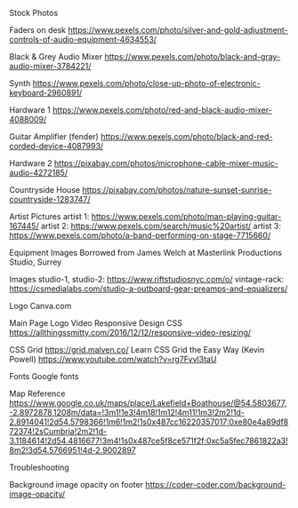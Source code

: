 Stock Photos


Faders on desk
https://www.pexels.com/photo/silver-and-gold-adjustment-controls-of-audio-equipment-4634553/

Black & Grey Audio Mixer
https://www.pexels.com/photo/black-and-gray-audio-mixer-3784221/

Synth
https://www.pexels.com/photo/close-up-photo-of-electronic-keyboard-2960891/

Hardware 1
https://www.pexels.com/photo/red-and-black-audio-mixer-4088009/

Guitar Amplifier (fender)
https://www.pexels.com/photo/black-and-red-corded-device-4087993/

Hardware 2
https://pixabay.com/photos/microphone-cable-mixer-music-audio-4272185/

Countryside House
https://pixabay.com/photos/nature-sunset-sunrise-countryside-1283747/

Artist Pictures
artist 1: https://www.pexels.com/photo/man-playing-guitar-167445/
artist 2: https://www.pexels.com/search/music%20artist/
artist 3: https://www.pexels.com/photo/a-band-performing-on-stage-7715660/


Equipment Images
Borrowed from James Welch at Masterlink Productions Studio, Surrey

Images
studio-1, studio-2: https://www.riftstudiosnyc.com/o/
vintage-rack: https://csmedialabs.com/studio-a-outboard-gear-preamps-and-equalizers/




Logo
Canva.com



Main Page Logo Video Responsive Design CSS
https://allthingssmitty.com/2016/12/12/responsive-video-resizing/


CSS Grid
https://grid.malven.co/
Learn CSS Grid the Easy Way (Kevin Powell) https://www.youtube.com/watch?v=rg7Fvvl3taU


Fonts
Google fonts

Map Reference
https://www.google.co.uk/maps/place/Lakefield+Boathouse/@54.5803677,-2.8972878,1208m/data=!3m1!1e3!4m18!1m12!4m11!1m3!2m2!1d-2.8914041!2d54.5798366!1m6!1m2!1s0x487cc16220357017:0xe80e4a89df872374!2sCumbria!2m2!1d-3.1184614!2d54.4816677!3m4!1s0x487ce5f8ce571f2f:0xc5a5fec7861822a3!8m2!3d54.5766951!4d-2.9002897





Troubleshooting

Background image opacity on footer
https://coder-coder.com/background-image-opacity/
